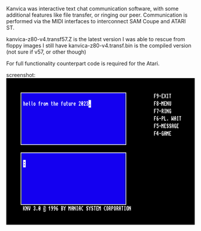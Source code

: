 Kanvica was interactive text chat communication software, with some additional features like file transfer, or ringing our peer.
Communication is performed via the MIDI interfaces to interconnect SAM Coupe and ATARI ST.

kanvica-z80-v4.transf57.Z is the latest version I was able to rescue from floppy images I still have
kanvica-z80-v4.transf.bin is the compiled version (not sure if v57, or other though)

For full functionality counterpart code is required for the Atari.

screenshot:
![knv](https://github.com/maniac0r/retro/blob/main/kanvica/kanvica.gif?raw=true)

